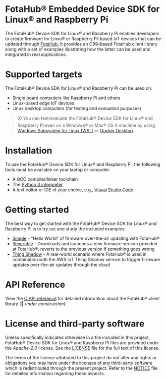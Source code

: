 # FotaHub&reg; Embedded Device SDK for Linux&reg; and Raspberry Pi
The FotaHub&reg; Device SDK for Linux&reg; and Raspberry Pi enables developers to create firmware for Linxu&reg; or Raspberry Pi-based IoT devices that can be updated through [FotaHub](http://fotahub.com). It provides an C99-based FotaHub client library along with a set of examples illustrating how the latter can be used and integrated in real applications.

# Supported targets

The FotaHub® Device SDK for Linux® and Raspberry Pi can be used on:
* Single board computers like Raspberry Pi and others
* Linux-based edge IoT devices
* Linux desktop computers (for testing and evaluation purpuses)

> &#x1F6C8; You can test/evaluate the FotaHub® Device SDK for Linux® and Raspberry Pi even on a Windows&reg; or Mac&reg; OS X machine by using [Windows Subsystem for Linux (WSL)](https://docs.microsoft.com/en-us/windows/wsl) or [Docker Desktop](https://www.docker.com/products/docker-desktop).

# Installation
To use the FotaHub&reg; Device SDK for Linux&reg; and Raspberry Pi, the following tools must be available on your laptop or computer:
* A GCC compiler/linker toolchain
* The [Python 3 interpreter](https://wiki.python.org/moin/BeginnersGuide/Download)
* A text editor or IDE of your choice, e.g., [Visual Studio Code](https://code.visualstudio.com)

# Getting started
The best way to get started with the FotaHub&reg; Device SDK for Linux&reg; and Raspberry Pi is to try out and study the included examples:
* [Simple](docs/getting-started/simple.md) - "Hello World" of firmware over-the-air updating with FotaHub&reg;
* [Revertible](docs/getting-started/revertible.md) - Downloads and launches a new firmware version provided at FotaHub&reg;, reverts to the previous version if something goes wrong
* [Thing Shadow](docs/getting-started/thingshadow.md) - A real-world scenario where FotaHub&reg; is used in combination with the AWS IoT Thing Shadow service to trigger firmware updates over-the-air updates through the cloud

# API Reference
View the [C API reference](include/FotaHub.h) for detailed information about the FotaHub&reg; client library (:construction: *under construction*).

# License and third-party software
Unless specifically indicated otherwise in a file included in this project, FotaHub&reg; Device SDK for Linux&reg; and Raspberry Pi files are provided under the *Apache-2.0* license. See the [LICENSE](LICENSE) file for the full text of this license.

The terms of the license attributed to this project do not alter any rights or obligations you may have under the licenses of any third-party software which is redistributed through the present project. Refer to the [NOTICE](NOTICE.md) file for detailed information regarding these aspects.
